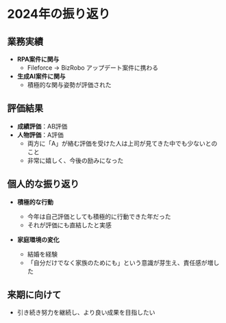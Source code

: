 # 2024年の振り返り

## 業務実績
- **RPA案件に関与**
  - Fileforce → BizRobo アップデート案件に携わる
- **生成AI案件に関与**
  - 積極的な関与姿勢が評価された

## 評価結果
- **成績評価**：AB評価
- **人物評価**：A評価
  - 両方に「A」が絡む評価を受けた人は上司が見てきた中でも少ないとのこと
  - 非常に嬉しく、今後の励みになった

## 個人的な振り返り
- **積極的な行動**
  - 今年は自己評価としても積極的に行動できた年だった
  - それが評価にも直結したと実感

- **家庭環境の変化**
  - 結婚を経験
  - 「自分だけでなく家族のためにも」という意識が芽生え、責任感が増した

## 来期に向けて
- 引き続き努力を継続し、より良い成果を目指したい

